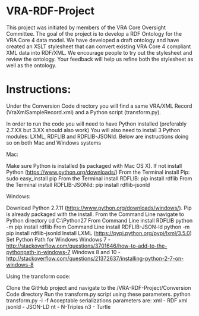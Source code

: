 VRA-RDF-Project
===============
This project was initiated by members of the VRA Core Oversight Committee. The goal of the project is to develop a RDF Ontology for the VRA Core 4 data model. We have developed a draft ontology and have created an XSLT stylesheet that can convert existing VRA Core 4 compliant XML data into RDF/XML. We encourage people to try out the stylesheet and review the ontology. Your feedback will help us refine both the stylesheet as well as the ontology. 

Instructions:
===============

Under the Conversion Code directory you will find a same VRA/XML Record (VraXmlSampleRecord.xml) and a Python script (transform.py).

In order to run the code you will need to have Python installed (preferably 2.7.XX but 3.XX should also work)
You will also need to install 3 Python modules: LXML, RDFLIB and RDFLIB-JSONld. Below are instructions doing so on both Mac and Windows systems

Mac:

Make sure Python is installed (is packaged with Mac OS X). If not install Python (https://www.python.org/downloads/)
From the Terminal install Pip:  
	sudo easy_install pip
From the Terminal install RDFLIB: 
	pip install rdflib
From the Terminal install RDFLIB-JSONld: 
	pip install rdflib-jsonld
	
Windows:

Download Python 2.7.11 (https://www.python.org/downloads/windows/). Pip is already packaged with the install.
From the Command Line navigate to Python directory
	cd C:\Python27
From Command Line install RDFLIB
	python -m pip install rdflib
From Command Line install RDFLIB-JSON-ld
	python -m pip install rdflib-jsonld
Install LXML (https://pypi.python.org/pypi/lxml/3.5.0)
Set Python Path for Windows
	Windows 7 - http://stackoverflow.com/questions/3701646/how-to-add-to-the-pythonpath-in-windows-7
	Windows 8 and 10 - http://stackoverflow.com/questions/21372637/installing-python-2-7-on-windows-8
	
Using the transform code:

Clone the GitHub project and navigate to the /VRA-RDF-Project/Conversion Code directory
Run the transform.py script using these parameters.
	python transform.py -i <inputfile> -f <desired RDF serialization>
Acceptable serializations parameters are:
	xml - RDF xml
	jsonld - JSON-LD
	nt - N-Triples
	n3 - Turtle

